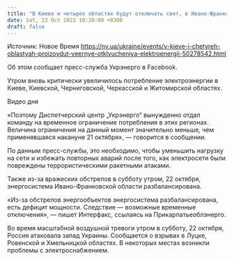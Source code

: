 ```yaml
---
title: "В Киеве и четырех областях будут отключать свет, в Ивано-Франковской области дефицит мощности из-за обстрелов"
date: Sat, 22 Oct 2022 10:20:00 +0300
draft: false
---
```

Источник: Новое Время https://nv.ua/ukraine/events/v-kieve-i-chetyreh-oblastyah-proizoydut-veernye-otklyucheniya-elektroenergii-50278542.html


Об этом сообщает пресс-служба Укрэнерго в Facebook.

Утром вновь критически увеличилось потребление электроэнергии в Киеве, Киевской, Черниговской, Черкасской и Житомирской областях.

 Видео дня   

«Поэтому Диспетчерский центр „Укрэнерго“ вынужденно отдал команду на временное ограничение потребления в этих регионах. Величина ограничения на данный момент значительно меньше, чем применявшаяся накануне 21 октября», — говорится в сообщении.

По данным пресс-службы, это необходимо, чтобы уменьшить нагрузку на сети и избежать повторных аварий после того, как электросети были повреждены террористическими ракетными атаками.

Также из-за вражеских обстрелов в субботу утром, 22 октября, энергосистема Ивано-Франковской области разбалансирована.

«Из-за обстрелов энергообъектов энергосистема разбалансирована, есть дефицит мощности. Следствие — возможные временные отключения», — пишет Интерфакс, ссылаясь на Прикарпатьеоблэнерго.

Во время масштабной воздушной тревоги утром в субботу, 22 октября, Россия атаковала запад Украины. Сообщается о взрывах в Луцке, Ровенской и Хмельницкой областях. В некоторых местах возникли проблемы с электроснабжением.
